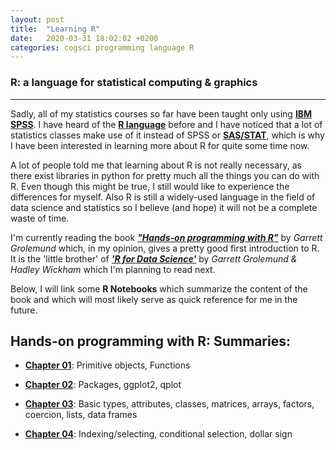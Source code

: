 ```yaml
---
layout: post
title:  "Learning R"
date:   2020-03-31 18:02:02 +0200
categories: cogsci programming language R
---
```

### R: a language for statistical computing & graphics

***
Sadly, all of my statistics courses so far have been taught only using [**IBM SPSS**](https://www.ibm.com/de-de/analytics/spss-statistics-software). I have heard of the [**R language**](https://www.r-project.org/about.html) before and I have noticed that a lot of statistics classes make use of it instead of SPSS or [**SAS/STAT**](https://www.sas.com/en_us/software/stat.html), which is why I have been interested in learning more about R for quite some time now.

A lot of people told me that learning about R is not really necessary, as there exist libraries in python for pretty much all the things you can do with R. Even though this might be true, I still would like to experience the differences for myself. Also R is still a widely-used language in the field of data science and statistics so I believe (and hope) it will not be a complete waste of time.

I'm currently reading the book [**_"Hands-on programming with R"_**](https://rstudio-education.github.io/hopr/) by _Garrett Grolemund_ which, in my opinion, gives a pretty good first introduction to R. It is the 'little brother' of [**_'R for Data Science'_**](https://r4ds.had.co.nz/data-visualisation.html) by _Garrett Grolemund & Hadley Wickham_ which I'm planning to read next.

Below, I will link some **R Notebooks** which summarize the content of the book and which will most likely serve as quick reference for me in the future.

## Hands-on programming with R: Summaries:

- [**Chapter 01**](\blog\r-html\Hands-on-R-01.html): Primitive objects, Functions

- [**Chapter 02**](\blog\r-html\Hands-on-R-02.html): Packages, ggplot2, qplot

- [**Chapter 03**](\blog\r-html\Hands-on-R-03.html): Basic types, attributes, classes, matrices, arrays, factors, coercion, lists, data frames

- [**Chapter 04**](\blog\r-html\Hands-on-R-04.html): Indexing/selecting, conditional selection, dollar sign
